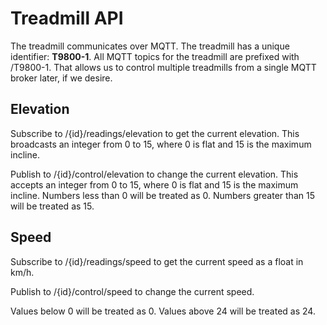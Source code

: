 # Treadmill API

The treadmill communicates over MQTT. The treadmill has a unique identifier: **T9800-1**. All MQTT topics for the treadmill are prefixed with
/T9800-1. That allows us to control multiple treadmills from a single MQTT broker later, if we desire.

## Elevation

Subscribe to /{id}/readings/elevation to get the current elevation. This broadcasts an integer from 0 to 15, where 0 is flat and 15 is the
maximum incline.

Publish to /{id}/control/elevation to change the current elevation. This accepts an integer from 0 to 15, where 0 is flat and 15 is the
maximum incline. Numbers less than 0 will be treated as 0. Numbers greater than 15 will be treated as 15.

## Speed

Subscribe to /{id}/readings/speed to get the current speed as a float in km/h.

Publish to /{id}/control/speed to change the current speed.

Values below 0 will be treated as 0. Values above 24 will be treated as 24.